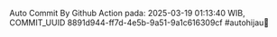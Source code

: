 Auto Commit By Github Action pada: 2025-03-19 01:13:40 WIB, COMMIT_UUID 8891d944-ff7d-4e5b-9a51-9a1c616309cf #autohijau🗿
